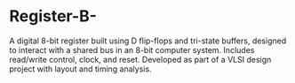 # Register-B-
A digital 8-bit register built using D flip-flops and tri-state buffers, designed to interact with a shared bus in an 8-bit computer system. Includes read/write control, clock, and reset. Developed as part of a VLSI design project with layout and timing analysis.
